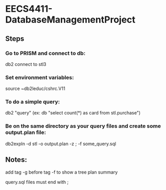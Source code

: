 # EECS4411-DatabaseManagementProject

## Steps

### Go to PRISM and connect to db:
db2 connect to stl3

### Set environment variables:
source ~db2leduc/cshrc.V11

### To do a simple query:
db2 "query"  (ex: db "select count(*) as card from stl.purchase")

### Be on the same directory as your query files and create some output.plan file:
db2expln -d stl -o output.plan -z \; -f some_query.sql

## Notes:

add tag -g before tag -f to show a tree plan summary

query.sql files must end with ;
